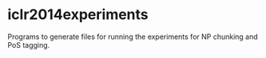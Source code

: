 iclr2014experiments
===================
Programs to generate files for running the experiments for NP chunking and PoS tagging.
